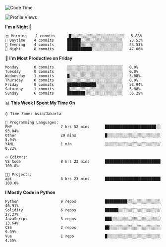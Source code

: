 <!--START_SECTION:waka-->
![Code Time](http://img.shields.io/badge/Code%20Time-1%2C254%20hrs%2046%20mins-blue)

![Profile Views](http://img.shields.io/badge/Profile%20Views-0-blue)

**I'm a Night 🦉** 

```text
🌞 Morning    1 commits      █░░░░░░░░░░░░░░░░░░░░░░░░   5.88% 
🌆 Daytime    4 commits      ██████░░░░░░░░░░░░░░░░░░░   23.53% 
🌃 Evening    4 commits      ██████░░░░░░░░░░░░░░░░░░░   23.53% 
🌙 Night      8 commits      ███████████░░░░░░░░░░░░░░   47.06%

```
📅 **I'm Most Productive on Friday** 

```text
Monday       0 commits      ░░░░░░░░░░░░░░░░░░░░░░░░░   0.0% 
Tuesday      0 commits      ░░░░░░░░░░░░░░░░░░░░░░░░░   0.0% 
Wednesday    1 commits      █░░░░░░░░░░░░░░░░░░░░░░░░   5.88% 
Thursday     0 commits      ░░░░░░░░░░░░░░░░░░░░░░░░░   0.0% 
Friday       9 commits      █████████████░░░░░░░░░░░░   52.94% 
Saturday     1 commits      █░░░░░░░░░░░░░░░░░░░░░░░░   5.88% 
Sunday       6 commits      ████████░░░░░░░░░░░░░░░░░   35.29%

```


📊 **This Week I Spent My Time On** 

```text
⌚︎ Time Zone: Asia/Jakarta

💬 Programming Languages: 
PHP                      7 hrs 52 mins       ███████████████████████░░   93.84% 
Other                    29 mins             █░░░░░░░░░░░░░░░░░░░░░░░░   5.94% 
YAML                     1 min               ░░░░░░░░░░░░░░░░░░░░░░░░░   0.22%

🔥 Editors: 
VS Code                  8 hrs 23 mins       █████████████████████████   100.0%

🐱‍💻 Projects: 
api                      8 hrs 23 mins       █████████████████████████   100.0%

```

**I Mostly Code in Python** 

```text
Python                   9 repos             ██████████░░░░░░░░░░░░░░░   40.91% 
Solidity                 6 repos             ██████░░░░░░░░░░░░░░░░░░░   27.27% 
JavaScript               3 repos             ███░░░░░░░░░░░░░░░░░░░░░░   13.64% 
CSS                      2 repos             ██░░░░░░░░░░░░░░░░░░░░░░░   9.09% 
Vue                      1 repo              █░░░░░░░░░░░░░░░░░░░░░░░░   4.55%

```



<!--END_SECTION:waka-->
